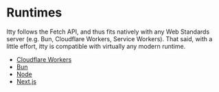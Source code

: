 # Runtimes
Itty follows the Fetch API, and thus fits natively with any Web Standards server (e.g. Bun, Cloudflare Workers, Service Workers).  That said, with a little effort, itty is compatible with virtually any modern runtime.

- [Cloudflare Workers](/docs/itty-router/runtimes/cloudflare-workers)
- [Bun](/docs/itty-router/runtimes/bun)
- [Node](/docs/itty-router/runtimes/node)
- [Next.js](/docs/itty-router/runtimes/next)
